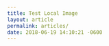 ```yaml
---
title: Test Local Image
layout: article
permalink: articles/
date: 2018-06-19 14:10:21 -0600
---
```

